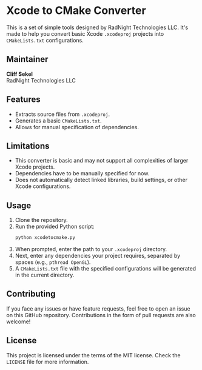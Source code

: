 # Xcode to CMake Converter

This is a set of simple tools designed by RadNight Technologies LLC. It's made to help you convert basic Xcode `.xcodeproj` projects into `CMakeLists.txt` configurations.

## Maintainer

**Cliff Sekel**  
RadNight Technologies LLC

## Features

- Extracts source files from `.xcodeproj`.
- Generates a basic `CMakeLists.txt`.
- Allows for manual specification of dependencies.

## Limitations

- This converter is basic and may not support all complexities of larger Xcode projects.
- Dependencies have to be manually specified for now.
- Does not automatically detect linked libraries, build settings, or other Xcode configurations.

## Usage

1. Clone the repository.
2. Run the provided Python script:  
   ```bash
   python xcodetocmake.py
   ```
3. When prompted, enter the path to your `.xcodeproj` directory.
4. Next, enter any dependencies your project requires, separated by spaces (e.g., `pthread OpenGL`).
5. A `CMakeLists.txt` file with the specified configurations will be generated in the current directory.

## Contributing

If you face any issues or have feature requests, feel free to open an issue on this GitHub repository. Contributions in the form of pull requests are also welcome!

## License

This project is licensed under the terms of the MIT license. Check the `LICENSE` file for more information.

